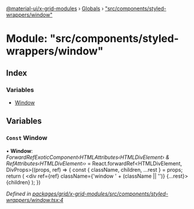 [@material-ui/x-grid-modules](../README.md) › [Globals](../globals.md) › ["src/components/styled-wrappers/window"](_src_components_styled_wrappers_window_.md)

# Module: "src/components/styled-wrappers/window"

## Index

### Variables

* [Window](_src_components_styled_wrappers_window_.md#const-window)

## Variables

### `Const` Window

• **Window**: *ForwardRefExoticComponent‹HTMLAttributes‹HTMLDivElement› & RefAttributes‹HTMLDivElement››* = React.forwardRef<HTMLDivElement, DivProps>((props, ref) => {
  const { className, children, ...rest } = props;
  return (
    <div ref={ref} className={'window ' + (className || '')} {...rest}>
      {children}
    </div>
  );
})

*Defined in [packages/grid/x-grid-modules/src/components/styled-wrappers/window.tsx:4](https://github.com/mui-org/material-ui-x/blob/02342a6/packages/grid/x-grid-modules/src/components/styled-wrappers/window.tsx#L4)*
